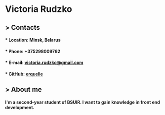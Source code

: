 # **Victoria Rudzko**

## > Contacts
#### * **Location:** Minsk, Belarus
#### * **Phone:** +375298009762
#### * **E-mail:** victoria.rudzko@gmail.com
#### * **GitHub:** [erquelle](https://github.com/erquelle)

## > About me 
#### I'm a second-year student of BSUIR. I want to gain knowledge in front end development.
